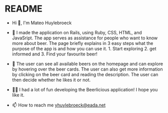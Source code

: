# README

- Hi 👋, I'm Mateo Huylebroeck

- 🍻 I made the application on Rails, using Ruby, CSS, HTML, and JavaSript. The app serves as assistance for people who want to know more about beer. The page briefly explains in 3 easy steps what the purpose of the app is and how you can use it. 1. Start exploring 2. get informed and 3. Find your favourite beer!

- 🍻 The user can see all available beers on the homepage and can explore by hovering over the beer cards. The user can also get more information by clicking on the beer card and reading the description. The user can then decide whether he likes it or not.

- 👨‍💻 I had a lot of fun developing the Beerlicious application! I hope you like it.

- 📫 How to reach me yhuylebroeck@eada.net
